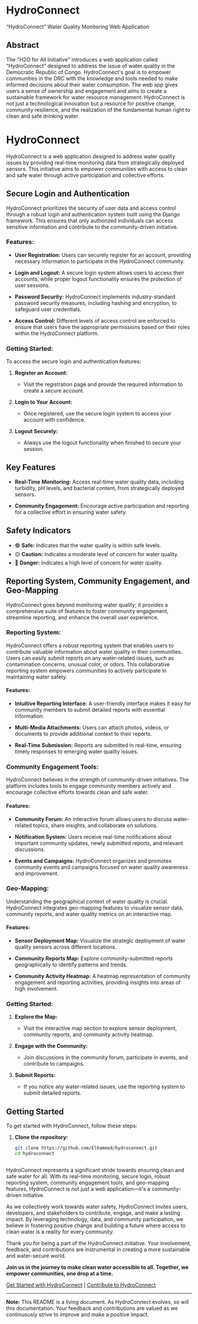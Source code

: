 # HydroConnect

“HydroConnect” Water Quality Monitoring Web Application

## Abstract

The "H2O for All Initiative" introduces a web application called “HydroConnect” designed to
address the issue of water quality in the Democratic Republic of Congo.
HydroConnect's goal is to empower communities in the DRC with the knowledge and tools
needed to make informed decisions about their water consumption. The web app gives
users a sense of ownership and engagement and aims to create a sustainable framework
for water resource management. HydroConnect is not just a technological innovation but a
resource for positive change, community resilience, and the realization of the fundamental
human right to clean and safe drinking water.

# HydroConnect

HydroConnect is a web application designed to address water quality issues by providing real-time monitoring data from strategically deployed sensors. This initiative aims to empower communities with access to clean and safe water through active participation and collective efforts.

## Secure Login and Authentication

HydroConnect prioritizes the security of user data and access control through a robust login and authentication system built using the Django framework. This ensures that only authorized individuals can access sensitive information and contribute to the community-driven initiative.

### Features:

- **User Registration:** Users can securely register for an account, providing necessary information to participate in the HydroConnect community.

- **Login and Logout:** A secure login system allows users to access their accounts, while proper logout functionality ensures the protection of user sessions.

- **Password Security:** HydroConnect implements industry-standard password security measures, including hashing and encryption, to safeguard user credentials.

- **Access Control:** Different levels of access control are enforced to ensure that users have the appropriate permissions based on their roles within the HydroConnect platform.

### Getting Started:

To access the secure login and authentication features:

1. **Register an Account:**
   - Visit the registration page and provide the required information to create a secure account.

2. **Login to Your Account:**
   - Once registered, use the secure login system to access your account with confidence.

3. **Logout Securely:**
   - Always use the logout functionality when finished to secure your session.
## Key Features

- **Real-Time Monitoring:** Access real-time water quality data, including turbidity, pH levels, and bacterial content, from strategically deployed sensors.

- **Community Engagement:** Encourage active participation and reporting for a collective effort in ensuring water safety.

## Safety Indicators

- 🟢 **Safe:** Indicates that the water quality is within safe levels.
- 🟡 **Caution:** Indicates a moderate level of concern for water quality.
- 🔴 **Danger:** Indicates a high level of concern for water quality.

## Reporting System, Community Engagement, and Geo-Mapping

HydroConnect goes beyond monitoring water quality; it provides a comprehensive suite of features to foster community engagement, streamline reporting, and enhance the overall user experience.

### Reporting System:

HydroConnect offers a robust reporting system that enables users to contribute valuable information about water quality in their communities. Users can easily submit reports on any water-related issues, such as contamination concerns, unusual color, or odors. This collaborative reporting system empowers communities to actively participate in maintaining water safety.

#### Features:

- **Intuitive Reporting Interface:** A user-friendly interface makes it easy for community members to submit detailed reports with essential information.

- **Multi-Media Attachments:** Users can attach photos, videos, or documents to provide additional context to their reports.

- **Real-Time Submission:** Reports are submitted in real-time, ensuring timely responses to emerging water quality issues.

### Community Engagement Tools:

HydroConnect believes in the strength of community-driven initiatives. The platform includes tools to engage community members actively and encourage collective efforts towards clean and safe water.

#### Features:

- **Community Forum:** An interactive forum allows users to discuss water-related topics, share insights, and collaborate on solutions.

- **Notification System:** Users receive real-time notifications about important community updates, newly submitted reports, and relevant discussions.

- **Events and Campaigns:** HydroConnect organizes and promotes community events and campaigns focused on water quality awareness and improvement.

### Geo-Mapping:

Understanding the geographical context of water quality is crucial. HydroConnect integrates geo-mapping features to visualize sensor data, community reports, and water quality metrics on an interactive map.

#### Features:

- **Sensor Deployment Map:** Visualize the strategic deployment of water quality sensors across different locations.

- **Community Reports Map:** Explore community-submitted reports geographically to identify patterns and trends.

- **Community Activity Heatmap:** A heatmap representation of community engagement and reporting activities, providing insights into areas of high involvement.

### Getting Started:

1. **Explore the Map:**
   - Visit the interactive map section to explore sensor deployment, community reports, and community activity heatmap.

2. **Engage with the Community:**
   - Join discussions in the community forum, participate in events, and contribute to campaigns.

3. **Submit Reports:**
   - If you notice any water-related issues, use the reporting system to submit detailed reports.

  ## Getting Started

To get started with HydroConnect, follow these steps:

1. **Clone the repository:**
   ```bash
   git clone https://github.com/Elhameed/hydroconnect.git
   cd hydroconnect



HydroConnect represents a significant stride towards ensuring clean and safe water for all. With its real-time monitoring, secure login, robust reporting system, community engagement tools, and geo-mapping features, HydroConnect is not just a web application—it's a community-driven initiative.

As we collectively work towards water safety, HydroConnect invites users, developers, and stakeholders to contribute, engage, and make a lasting impact. By leveraging technology, data, and community participation, we believe in fostering positive change and building a future where access to clean water is a reality for every community.

Thank you for being a part of the HydroConnect initiative. Your involvement, feedback, and contributions are instrumental in creating a more sustainable and water-secure world.

**Join us in the journey to make clean water accessible to all. Together, we empower communities, one drop at a time.**

[Get Started with HydroConnect](#getting-started) | [Contribute to HydroConnect](#contributing)

---

**Note:** This README is a living document. As HydroConnect evolves, so will this documentation. Your feedback and contributions are valued as we continuously strive to improve and make a positive impact.

